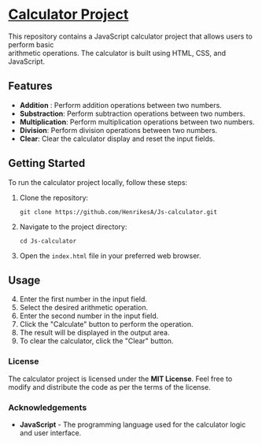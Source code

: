 # [Calculator Project](https://ahenrikes.github.io/Js-calculator/)

This repository contains a JavaScript calculator project that allows users to perform basic <br>
arithmetic operations. The calculator is built using HTML, CSS, and JavaScript.

## Features
  * __Addition__ : Perform addition operations between two numbers.
  * __Substraction__: Perform subtraction operations between two numbers.
  * __Multiplication__: Perform multiplication operations between two numbers.
  * __Division__: Perform division operations between two numbers.
  * __Clear__: Clear the calculator display and reset the input fields.
  
## Getting Started
To run the calculator project locally, follow these steps:
  
  1. Clone the repository:
      ```
      git clone https://github.com/HenrikesA/Js-calculator.git
      ```
  2. Navigate to the project directory:
      ```
      cd Js-calculator
      ```
  3. Open the `index.html` file in your preferred web browser.

## Usage
  4. Enter the first number in the input field.
  5. Select the desired arithmetic operation.
  6. Enter the second number in the input field.
  7. Click the "Calculate" button to perform the operation.
  8. The result will be displayed in the output area.
  9. To clear the calculator, click the "Clear" button.

### License
The calculator project is licensed under the **MIT License**. Feel free to modify and distribute the code as per the terms of the license.

### Acknowledgements
  * __JavaScript__ - The programming language used for the calculator logic and user interface.

